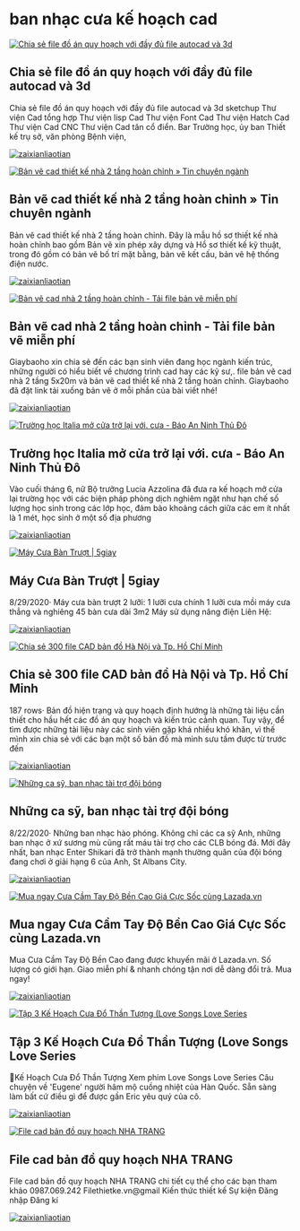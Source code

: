 # ban nhạc cưa kế hoạch cad
<a href="https://mnn.zoosnet.net/LR/Chatpre.aspx?id=MNN94995150&p=https://topgrinding.com/" target="_blank">![Chia sẻ file đồ án quy hoạch với đầy đủ file autocad và 3d ](https://github.com/technlg/images/blob/main/14.jpg)</a>
## Chia sẻ file đồ án quy hoạch với đầy đủ file autocad và 3d 
Chia sẻ file đồ án quy hoạch với đầy đủ file autocad và 3d sketchup  Thư viện Cad tổng hợp Thư viện lisp Cad Thư viện Font Cad Thư viện Hatch Cad Thư viện Cad CNC Thư viện Cad tân cổ điển.  Bar Trường học, ủy ban Thiết kế trụ sở, văn phòng Bệnh viện, 
<a href="https://mnn.zoosnet.net/LR/Chatpre.aspx?id=MNN94995150&p=https://topgrinding.com/" target="_blank"><img src="https://github.com/technlg/images/raw/main/chat11.jpg" alt="zaixianliaotian"/></a><a href="//whatsapp.shibangsoft.com/WhatsApp.php" ><img src="https://github.com/technlg/images/raw/main/chat11.png" alt=""></a>
<a href="https://mnn.zoosnet.net/LR/Chatpre.aspx?id=MNN94995150&p=https://topgrinding.com/" target="_blank">![Bản vẽ cad thiết kế nhà 2 tầng hoàn chỉnh » Tin chuyên ngành](https://github.com/technlg/images/blob/main/49.jpg)</a>
## Bản vẽ cad thiết kế nhà 2 tầng hoàn chỉnh » Tin chuyên ngành
Bản vẽ cad thiết kế nhà 2 tầng hoàn chỉnh. Đây là mẫu hồ sơ thiết kế nhà hoàn chỉnh bao gồm Bản vẽ xin phép xây dựng và Hồ sơ thiết kế kỹ thuật, trong đó gồm có bản vẽ bố trí mặt bằng, bản vẽ kết cấu, bản vẽ hệ thống điện nước.
<a href="https://mnn.zoosnet.net/LR/Chatpre.aspx?id=MNN94995150&p=https://topgrinding.com/" target="_blank"><img src="https://github.com/technlg/images/raw/main/chat11.jpg" alt="zaixianliaotian"/></a><a href="//whatsapp.shibangsoft.com/WhatsApp.php" ><img src="https://github.com/technlg/images/raw/main/chat11.png" alt=""></a>
<a href="https://mnn.zoosnet.net/LR/Chatpre.aspx?id=MNN94995150&p=https://topgrinding.com/" target="_blank">![Bản vẽ cad nhà 2 tầng hoàn chỉnh - Tải file bản vẽ miễn phí](https://github.com/technlg/images/blob/main/53.jpg)</a>
## Bản vẽ cad nhà 2 tầng hoàn chỉnh - Tải file bản vẽ miễn phí
Giaybaoho xin chia sẻ đến các bạn sinh viên đang học ngành kiến trúc, những người có hiểu biết về chương trình cad hay các kỹ sư,. file bản vẽ cad nhà 2 tầng 5x20m và bản vẽ cad thiết kế nhà 2 tầng hoàn chỉnh. Giaybaoho đã đặt link tải xuống bản vẽ ở mỗi phần của bài viết nhé!
<a href="https://mnn.zoosnet.net/LR/Chatpre.aspx?id=MNN94995150&p=https://topgrinding.com/" target="_blank"><img src="https://github.com/technlg/images/raw/main/chat11.jpg" alt="zaixianliaotian"/></a><a href="//whatsapp.shibangsoft.com/WhatsApp.php" ><img src="https://github.com/technlg/images/raw/main/chat11.png" alt=""></a>
<a href="https://mnn.zoosnet.net/LR/Chatpre.aspx?id=MNN94995150&p=https://topgrinding.com/" target="_blank">![Trường học Italia mở cửa trở lại với. cưa - Báo An Ninh Thủ Đô](https://github.com/technlg/images/blob/main/29.jpg)</a>
## Trường học Italia mở cửa trở lại với. cưa - Báo An Ninh Thủ Đô
Vào cuối tháng 6, nữ Bộ trưởng Lucia Azzolina đã đưa ra kế hoạch mở cửa lại trường học với các biện pháp phòng dịch nghiêm ngặt như hạn chế số lượng học sinh trong các lớp học, đảm bảo khoảng cách giữa các em ít nhất là 1 mét, học sinh ở một số địa phương 
<a href="https://mnn.zoosnet.net/LR/Chatpre.aspx?id=MNN94995150&p=https://topgrinding.com/" target="_blank"><img src="https://github.com/technlg/images/raw/main/chat11.jpg" alt="zaixianliaotian"/></a><a href="//whatsapp.shibangsoft.com/WhatsApp.php" ><img src="https://github.com/technlg/images/raw/main/chat11.png" alt=""></a>
<a href="https://mnn.zoosnet.net/LR/Chatpre.aspx?id=MNN94995150&p=https://topgrinding.com/" target="_blank">![Máy Cưa Bàn Trượt | 5giay](https://github.com/technlg/images/blob/main/39.jpg)</a>
## Máy Cưa Bàn Trượt | 5giay
8/29/2020· Máy cưa bàn trượt 2 lưỡi: 1 lưỡi cưa chính 1 lưỡi cưa mồi máy cưa thẳng và nghiêng 45 bàn cưa dài 3m2 Máy sử dụng nâng điện Liên Hệ: 
<a href="https://mnn.zoosnet.net/LR/Chatpre.aspx?id=MNN94995150&p=https://topgrinding.com/" target="_blank"><img src="https://github.com/technlg/images/raw/main/chat11.jpg" alt="zaixianliaotian"/></a><a href="//whatsapp.shibangsoft.com/WhatsApp.php" ><img src="https://github.com/technlg/images/raw/main/chat11.png" alt=""></a>
<a href="https://mnn.zoosnet.net/LR/Chatpre.aspx?id=MNN94995150&p=https://topgrinding.com/" target="_blank">![Chia sẻ 300 file CAD bản đồ Hà Nội và Tp. Hồ Chí Minh](https://github.com/technlg/images/blob/main/18.jpg)</a>
## Chia sẻ 300 file CAD bản đồ Hà Nội và Tp. Hồ Chí Minh
187 rows· Bản đồ hiện trạng và quy hoạch định hướng là những tài liệu cần thiết cho hầu hết các đồ án quy hoạch và kiến trúc cảnh quan. Tuy vậy, để tìm được những tài liệu này các sinh viên gặp khá nhiều khó khăn, vì thế mình xin chia sẻ với các bạn một số bản đồ mà mình sưu tầm được từ trước đến 
<a href="https://mnn.zoosnet.net/LR/Chatpre.aspx?id=MNN94995150&p=https://topgrinding.com/" target="_blank"><img src="https://github.com/technlg/images/raw/main/chat11.jpg" alt="zaixianliaotian"/></a><a href="//whatsapp.shibangsoft.com/WhatsApp.php" ><img src="https://github.com/technlg/images/raw/main/chat11.png" alt=""></a>
<a href="https://mnn.zoosnet.net/LR/Chatpre.aspx?id=MNN94995150&p=https://topgrinding.com/" target="_blank">![Những ca sỹ, ban nhạc tài trợ đội bóng](https://github.com/technlg/images/blob/main/16.jpg)</a>
## Những ca sỹ, ban nhạc tài trợ đội bóng
8/22/2020· Những ban nhạc hào phóng. Không chỉ các ca sỹ Anh, những ban nhạc ở xứ sương mù cũng rất máu tài trợ cho các CLB bóng đá. Mới đây nhất, ban nhạc Enter Shikari đã trở thành mạnh thường quân của đội bóng đang chơi ở giải hạng 6 của Anh, St Albans City.
<a href="https://mnn.zoosnet.net/LR/Chatpre.aspx?id=MNN94995150&p=https://topgrinding.com/" target="_blank"><img src="https://github.com/technlg/images/raw/main/chat11.jpg" alt="zaixianliaotian"/></a><a href="//whatsapp.shibangsoft.com/WhatsApp.php" ><img src="https://github.com/technlg/images/raw/main/chat11.png" alt=""></a>
<a href="https://mnn.zoosnet.net/LR/Chatpre.aspx?id=MNN94995150&p=https://topgrinding.com/" target="_blank">![Mua ngay Cưa Cầm Tay Độ Bền Cao Giá Cực Sốc cùng Lazada.vn](https://github.com/technlg/images/blob/main/21.jpg)</a>
## Mua ngay Cưa Cầm Tay Độ Bền Cao Giá Cực Sốc cùng Lazada.vn
Mua Cưa Cầm Tay Độ Bền Cao đang được khuyến mãi ở Lazada.vn. Số lượng có giới hạn. Giao miễn phí & nhanh chóng tận nơi dễ dàng đổi trả. Mua ngay!
<a href="https://mnn.zoosnet.net/LR/Chatpre.aspx?id=MNN94995150&p=https://topgrinding.com/" target="_blank"><img src="https://github.com/technlg/images/raw/main/chat11.jpg" alt="zaixianliaotian"/></a><a href="//whatsapp.shibangsoft.com/WhatsApp.php" ><img src="https://github.com/technlg/images/raw/main/chat11.png" alt=""></a>
<a href="https://mnn.zoosnet.net/LR/Chatpre.aspx?id=MNN94995150&p=https://topgrinding.com/" target="_blank">![Tập 3 Kế Hoạch Cưa Đổ Thần Tượng (Love Songs Love Series ](https://github.com/technlg/images/blob/main/8.jpg)</a>
## Tập 3 Kế Hoạch Cưa Đổ Thần Tượng (Love Songs Love Series 
📌Kế Hoạch Cưa Đổ Thần Tượng Xem phim Love Songs Love Series Câu chuyện về 'Eugene' người hâm mộ cuồng nhiệt của Hàn Quốc. Sẵn sàng làm bất cứ điều gì để được gần Eric yêu quý của cô.
<a href="https://mnn.zoosnet.net/LR/Chatpre.aspx?id=MNN94995150&p=https://topgrinding.com/" target="_blank"><img src="https://github.com/technlg/images/raw/main/chat11.jpg" alt="zaixianliaotian"/></a><a href="//whatsapp.shibangsoft.com/WhatsApp.php" ><img src="https://github.com/technlg/images/raw/main/chat11.png" alt=""></a>
<a href="https://mnn.zoosnet.net/LR/Chatpre.aspx?id=MNN94995150&p=https://topgrinding.com/" target="_blank">![File cad bản đồ quy hoạch NHA TRANG](https://github.com/technlg/images/blob/main/3.jpg)</a>
## File cad bản đồ quy hoạch NHA TRANG
File cad bản đồ quy hoạch NHA TRANG chi tiết cụ thể cho các bạn tham khảo 0987.069.242 Filethietke.vn@gmail Kiến thức thiết kế Sự kiện Đăng nhập Đăng kí
<a href="https://mnn.zoosnet.net/LR/Chatpre.aspx?id=MNN94995150&p=https://topgrinding.com/" target="_blank"><img src="https://github.com/technlg/images/raw/main/chat11.jpg" alt="zaixianliaotian"/></a><a href="//whatsapp.shibangsoft.com/WhatsApp.php" ><img src="https://github.com/technlg/images/raw/main/chat11.png" alt=""></a>

